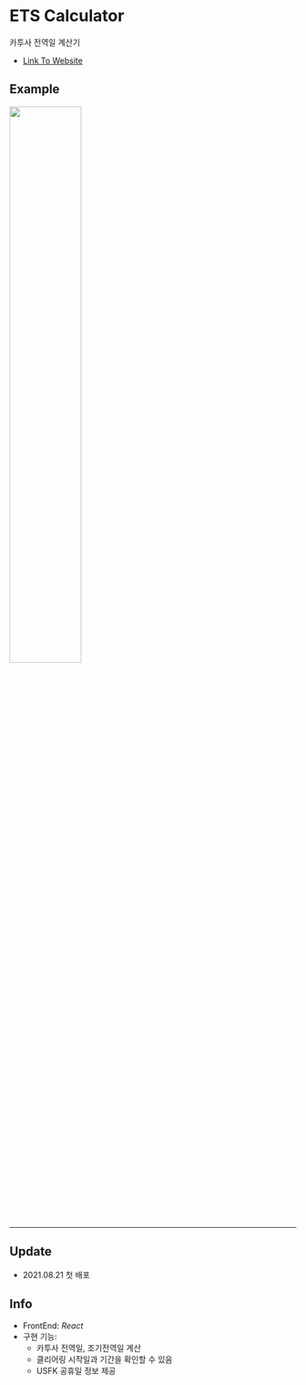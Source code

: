 # ETS Calculator
카투사 전역일 계산기
- [Link To Website](https://ets-calculator.netlify.app/)

## Example
<img src="https://user-images.githubusercontent.com/79067549/130312299-6d2464b1-b461-45d7-ae28-539175e9a43d.JPG" width="50%" height="50%">

---

## Update
- 2021.08.21 첫 배포

## Info
- FrontEnd: _React_
- 구현 기능:
  - 카투사 전역일, 조기전역일 계산
  - 클리어링 시작일과 기간을 확인할 수 있음
  - USFK 공휴일 정보 제공
